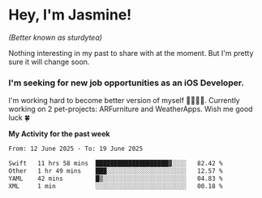 # Hey, I'm Jasmine!
_(Better known as sturdytea)_

Nothing interesting in my past to share with at the moment. 
But I'm pretty sure it will change soon.

### I'm seeking for new job opportunities as an iOS Developer. 

I'm working hard to become better version of myself 🙇‍♀🏋️‍♀️. 
Currently working on 2 pet-projects: ARFurniture and WeatherApps. 
Wish me good luck 🍀

**My Activity for the past week**

<!--START_SECTION:waka-->

```txt
From: 12 June 2025 - To: 19 June 2025

Swift   11 hrs 58 mins  ████████████████████▓░░░░   82.42 %
Other   1 hr 49 mins    ███░░░░░░░░░░░░░░░░░░░░░░   12.57 %
YAML    42 mins         █▒░░░░░░░░░░░░░░░░░░░░░░░   04.83 %
XML     1 min           ░░░░░░░░░░░░░░░░░░░░░░░░░   00.18 %
```

<!--END_SECTION:waka-->
